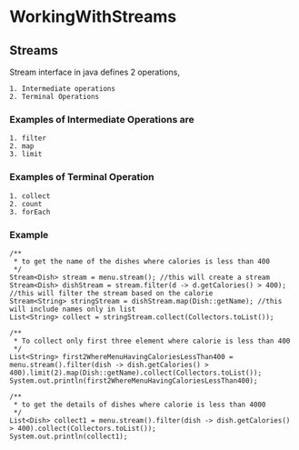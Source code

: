# WorkingWithStreams

## Streams

Stream interface in java defines 2 operations, 

    1. Intermediate operations
    2. Terminal Operations
    
### Examples of Intermediate Operations are
    
    1. filter
    2. map
    3. limit
    
### Examples of Terminal Operation
    
    1. collect
    2. count
    3. forEach
    
### Example 
    
    /**
     * to get the name of the dishes where calories is less than 400
     */
    Stream<Dish> stream = menu.stream(); //this will create a stream
    Stream<Dish> dishStream = stream.filter(d -> d.getCalories() > 400); //this will filter the stream based on the calorie
    Stream<String> stringStream = dishStream.map(Dish::getName); //this will include names only in list
    List<String> collect = stringStream.collect(Collectors.toList());

    /**
     * To collect only first three element where calorie is less than 400
     */
    List<String> first2WhereMenuHavingCaloriesLessThan400 = menu.stream().filter(dish -> dish.getCalories() > 400).limit(2).map(Dish::getName).collect(Collectors.toList());
    System.out.println(first2WhereMenuHavingCaloriesLessThan400);
    
    /**
     * to get the details of dishes where calorie is less than 4000
     */
    List<Dish> collect1 = menu.stream().filter(dish -> dish.getCalories() > 400).collect(Collectors.toList());
    System.out.println(collect1);